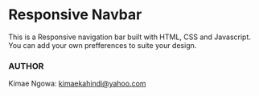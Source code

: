<h1>Responsive Navbar</h1>
<p>This is a Responsive navigation bar built with HTML, CSS and Javascript.<br>
You can add your own prefferences to suite your design.</p>

<h3>AUTHOR</h3>
<p>Kimae Ngowa: <a href="mailto:kimaekahindi@yahoo.com">kimaekahindi@yahoo.com</a></p>
